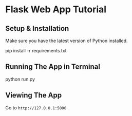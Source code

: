 # Flask Web App Tutorial

## Setup & Installation

Make sure you have the latest version of Python installed.

pip install -r requirements.txt

## Running The App in Terminal

python run.py

## Viewing The App

Go to `http://127.0.0.1:5000`
